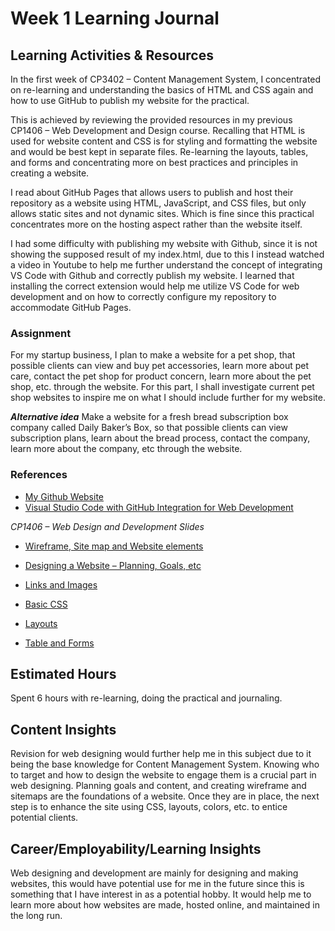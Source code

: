 # Week 1 Learning Journal

## Learning Activities & Resources
In the first week of CP3402 – Content Management System, I concentrated on re-learning and understanding the basics of HTML and CSS again and how to use GitHub to publish my website for the practical.

This is achieved by reviewing the provided resources in my previous CP1406 – Web Development and Design course. Recalling that HTML is used for website content and CSS is for styling and formatting the website and would be best kept in separate files. Re-learning the layouts, tables, and forms and concentrating more on best practices and principles in creating a website.

I read about GitHub Pages that allows users to publish and host their repository as a website using HTML, JavaScript, and CSS files, but only allows static sites and not dynamic sites. Which is fine since this practical concentrates more on the hosting aspect rather than the website itself. 

I had some difficulty with publishing my website with Github, since it is not showing the supposed result of my index.html, due to this I instead watched a video in Youtube to help me further understand the concept of integrating VS Code with Github and correctly publish my website. I learned that installing the correct extension would help me utilize VS Code for web development and on how to correctly configure my repository to accommodate GitHub Pages.

### Assignment
For my startup business, I plan to make a website for a pet shop, that possible clients can view and buy pet accessories, learn more about pet care, contact the pet shop for product concern, learn more about the pet shop, etc. through the website. For this part, I shall investigate current pet shop websites to inspire me on what I should include further for my website.

***Alternative idea*** 
Make a website for a fresh bread subscription box company called Daily Baker’s Box, so that possible clients can view subscription plans, learn about the bread process, contact the company, learn more about the company, etc through the website. 

### References
- [My Github Website](https://chealseatan.github.io/CP3402-Practical-1/)
- [Visual Studio Code with GitHub Integration for Web Development](https://www.youtube.com/watch?v=_WEyoLuuyYo)

*CP1406 – Web Design and Development Slides*
- [Wireframe, Site map and Website elements](https://learn.jcu.edu.au/ultra/courses/_169646_1/outline/file/_7134017_1)

- [Designing a Website – Planning, Goals, etc](https://learn.jcu.edu.au/ultra/courses/_169646_1/outline/file/_7134016_1)

- [Links and Images](https://learn.jcu.edu.au/ultra/courses/_169646_1/outline/file/_7134023_1)

- [Basic CSS](https://learn.jcu.edu.au/ultra/courses/_169646_1/outline/file/_7134015_1)

- [Layouts](https://learn.jcu.edu.au/ultra/courses/_169646_1/outline/file/_7134021_1)

- [Table and Forms](https://learn.jcu.edu.au/ultra/courses/_169646_1/outline/file/_7134022_1)

## Estimated Hours
Spent 6 hours with re-learning, doing the practical and journaling.

## Content Insights
Revision for web designing would further help me in this subject due to it being the base knowledge for Content Management System. Knowing who to target and how to design the website to engage them is a crucial part in web designing. Planning goals and content, and creating wireframe and sitemaps are the foundations of a website. Once they are in place, the next step is to enhance the site using CSS, layouts, colors, etc. to entice potential clients.

## Career/Employability/Learning Insights
Web designing and development are mainly for designing and making websites, this would have potential use for me in the future since this is something that I have interest in as a potential hobby. It would help me to learn more about how websites are made, hosted online, and maintained in the long run.

